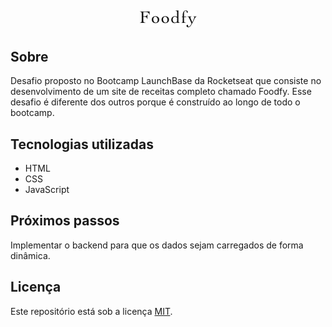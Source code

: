 <h2 align="center">
    <img src="assets/logo.png" alt="Logo do sistema Foodfy">
</h2>

## Sobre
Desafio proposto no Bootcamp LaunchBase da Rocketseat que consiste no desenvolvimento de um site de receitas completo chamado Foodfy. Esse desafio é diferente dos outros porque é construído ao longo de todo o bootcamp.
## Tecnologias utilizadas
- HTML
- CSS
- JavaScript
## Próximos passos
Implementar o backend para que os dados sejam carregados de forma dinâmica.

## Licença
Este repositório está sob a licença [MIT](LICENSE).
